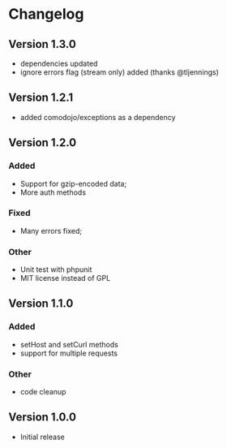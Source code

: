 # Changelog

## Version 1.3.0

- dependencies updated
- ignore errors flag (stream only) added (thanks @tljennings)

## Version 1.2.1

- added comodojo/exceptions as a dependency

## Version 1.2.0

### Added

- Support for gzip-encoded data;
- More auth methods

### Fixed
- Many errors fixed;

### Other
- Unit test with phpunit
- MIT license instead of GPL

## Version 1.1.0

### Added
- setHost and setCurl methods
- support for multiple requests

### Other
- code cleanup

## Version 1.0.0

- Initial release

